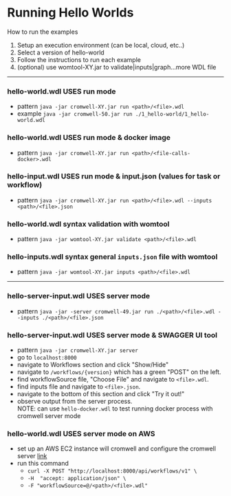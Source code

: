 # Running Hello Worlds

How to run the examples
1. Setup an execution environment (can be local, cloud, etc..)
2. Select a version of hello-world
3. Follow the instructions to run each example
4. (optional) use womtool-XY.jar to validate|inputs|graph...more WDL file

---
### hello-world.wdl USES run mode
- pattern `java -jar cromwell-XY.jar run <path>/<file>.wdl`
- example `java -jar cromwell-50.jar run ./1_hello-world/1_hello-world.wdl`

### hello-world.wdl USES run mode & docker image
- pattern `java -jar cromwell-XY.jar run <path>/<file-calls-docker>.wdl`

### hello-input.wdl USES run mode & input.json (values for task or workflow)
- pattern `java -jar cromwell-XY.jar run <path>/<file>.wdl --inputs <path>/<file>.json`

### hello-world.wdl syntax validation with womtool
- pattern `java -jar womtool-XY.jar validate <path>/<file>.wdl`

### hello-inputs.wdl syntax general `inputs.json` file with womtool
- pattern `java -jar womtool-XY.jar inputs <path>/<file>.wdl`

---

### hello-server-input.wdl USES server mode 
- pattern `java -jar -server cromwell-49.jar run ./<path>/<file>.wdl --inputs ./<path>/<file>.json`

### hello-server-input.wdl USES server mode & SWAGGER UI tool
- pattern `java -jar cromwell-XY.jar server` 
- go to `localhost:8000`
- navigate to Workflows section and click "Show/Hide"
- navigate to `/workflows/{version}` which has a green "POST" on the left.
- find workflowSource file, "Choose File" and navigate to `<file>.wdl`.
- find inputs file and navigate to `<file>.json`.
- navigate to the bottom of this section and click "Try it out!"
- observe output from the server process.  
NOTE: can use `hello-docker.wdl` to test running docker process with cromwell server mode

### hello-world.wdl USES server mode on AWS
- set up an AWS EC2 instance will cromwell and configure the cromwell server [link](https://docs.opendata.aws/genomics-workflows/orchestration/cromwell/cromwell-examples/) 
- run this command 
    - `curl -X POST "http://localhost:8000/api/workflows/v1" \`  
    - `-H  "accept: application/json" \`
    - `-F "workflowSource=@/<path>/<file>.wdl"`
